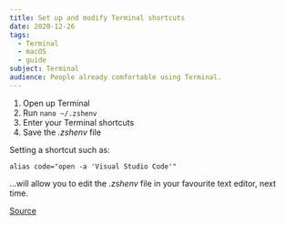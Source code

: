 ```yaml
---
title: Set up and modify Terminal shortcuts
date: 2020-12-26
tags:
  - Terminal
  - macOS
  - guide
subject: Terminal
audience: People already comfortable using Terminal.
---
```


1. Open up Terminal
2. Run `nano ~/.zshenv`
3. Enter your Terminal shortcuts
4. Save the _.zshenv_ file

Setting a shortcut such as:

```shell
alias code="open -a 'Visual Studio Code'"
```

...will allow you to edit the _.zshenv_ file in your favourite text editor, next time.

[Source](https://stackoverflow.com/a/23091184/2009441)
